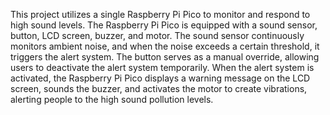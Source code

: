 This project utilizes a single Raspberry Pi Pico to monitor and respond to high sound levels. The Raspberry Pi Pico is equipped with a sound sensor, button, LCD screen, buzzer, and motor. The sound sensor continuously monitors ambient noise, and when the noise exceeds a certain threshold, it triggers the alert system. The button serves as a manual override, allowing users to deactivate the alert system temporarily.
When the alert system is activated, the Raspberry Pi Pico displays a warning message on the LCD screen, sounds the buzzer, and activates the motor to create vibrations, alerting people to the high sound pollution levels.

